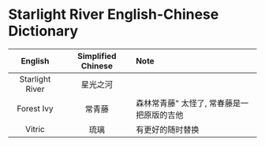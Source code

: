 # Starlight River English-Chinese Dictionary

| English | Simplified Chinese | Note |
| :---: | :---: | :--- |
| Starlight River | 星光之河 |  |
| Forest Ivy | 常青藤 | 森林常青藤" 太怪了, 常春藤是一把原版的吉他 |
| Vitric | 琉璃 | 有更好的随时替换 |